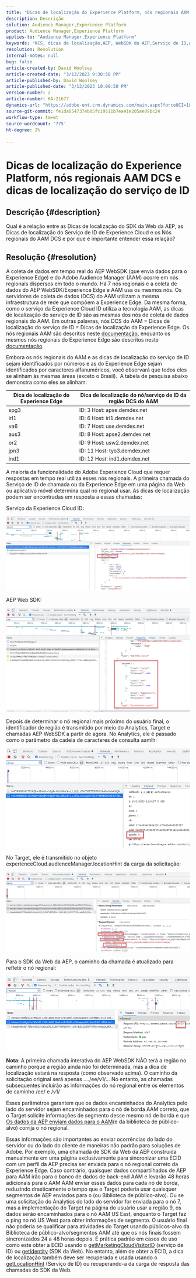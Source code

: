 ```yaml
---
title: "Dicas de localização do Experience Platform, nós regionais AAM DCS e dicas de localização do serviço de ID"
description: Descrição
solution: Audience Manager,Experience Platform
product: Audience Manager,Experience Platform
applies-to: "Audience Manager,Experience Platform"
keywords: "KCS, dicas de localização,AEP, WebSDK do AEP,Serviço de ID,AAM,DCS,Nós regionais"
resolution: Resolution
internal-notes: null
bug: false
article-created-by: David Woolsey
article-created-date: "3/13/2023 9:30:50 PM"
article-published-by: David Woolsey
article-published-date: "3/13/2023 10:09:50 PM"
version-number: 2
article-number: KA-21677
dynamics-url: "https://adobe-ent.crm.dynamics.com/main.aspx?forceUCI=1&pagetype=entityrecord&etn=knowledgearticle&id=c300f74d-e6c1-ed11-83ff-6045bd006a22"
source-git-commit: fe1da054737eb85fc19511b7ea41e205ae09bc24
workflow-type: tm+mt
source-wordcount: '775'
ht-degree: 2%

---
```


# Dicas de localização do Experience Platform, nós regionais AAM DCS e dicas de localização do serviço de ID

## Descrição {#description}

Qual é a relação entre as Dicas de localização do SDK da Web da AEP, as Dicas de localização do Serviço de ID de Experience Cloud e os Nós regionais do AAM DCS e por que é importante entender essa relação?

## Resolução {#resolution}


A coleta de dados em tempo real do AEP WebSDK (que envia dados para o Experience Edge) e do Adobe Audience Manager (AAM) ocorre em nós regionais dispersos em todo o mundo. Há 7 nós regionais e a coleta de dados do AEP WebSDK/Experience Edge e AAM usa os mesmos nós. Os servidores de coleta de dados (DCS) do AAM utilizam a mesma infraestrutura de rede que compõem a Experience Edge. Da mesma forma, como o serviço da Experience Cloud ID utiliza a tecnologia AAM, as dicas de localização do serviço de ID são as mesmas dos nós de coleta de dados regionais do AAM. Em outras palavras, nós DCS do AAM = Dicas de localização do serviço de ID = Dicas de localização da Experience Edge. Os nós regionais AAM são descritos neste [documentação](https://experienceleague.adobe.com/docs/audience-manager/user-guide/api-and-sdk-code/dcs/dcs-api-reference/dcs-regions.html?lang=en), enquanto os mesmos nós regionais do Experience Edge são descritos neste [documentação](https://experienceleague.adobe.com/docs/experience-platform/edge-network-server-api/location-hints.html?lang=en).

Embora os nós regionais do AAM e as dicas de localização do serviço de ID sejam identificados por números e as do Experience Edge sejam identificados por caracteres alfanuméricos, você observará que todos eles se alinham às mesmas áreas (exceto o Brasil).  A tabela de pesquisa abaixo demonstra como eles se alinham:


| Dica de localização do Experience Edge | Dica de localização do nó/serviço de ID da região DCS do AAM |
| --- | --- |
| spg3 | ID: 3 Host: apse.demdex.net |
| irl1 | ID: 6 Host: irl1.demdex.net |
| va6 | ID: 7 Host: use.demdex.net |
| aus3 | ID: 8 Host: apse2.demdex.net |
| or2 | ID: 9 Host: usw2.demdex.net |
| jpn3 | ID: 11 Host: tyo3.demdex.net |
| ind1 | ID: 12 Host: ind1.demdex.net |


A maioria da funcionalidade do Adobe Experience Cloud que requer respostas em tempo real utiliza esses nós regionais. A primeira chamada do Serviço de ID de chamada ou da Experience Edge em uma página da Web ou aplicativo móvel determina qual nó regional usar. As dicas de localização podem ser encontradas em resposta a essas chamadas:

Serviço da Experience Cloud ID:

![](assets/e80a1235-77bf-ed11-83ff-6045bd006239.png)



AEP Web SDK:

![](assets/8f50cbb3-75bf-ed11-83ff-6045bd006239.png)

Depois de determinar o nó regional mais próximo do usuário final, o identificador de região é transmitido por meio do Analytics, Target e chamadas AEP WebSDK a partir de agora. No Analytics, ele é passado como o parâmetro da cadeia de caracteres de consulta aamlh:

![](assets/33af14ff-77bf-ed11-83ff-6045bd006239.png)

No Target, ele é transmitido no objeto experienceCloud.audienceManager.locationHint da carga da solicitação:

![](assets/dce94437-78bf-ed11-83ff-6045bd006239.png)

Para o SDK da Web da AEP, o caminho da chamada é atualizado para refletir o nó regional:

![](assets/8245a050-79bf-ed11-83ff-6045bd006239.png)

<b>Nota: </b>A primeira chamada interativa do AEP WebSDK NÃO terá a região no caminho porque a região ainda não foi determinada, mas a dica de localização estará na resposta (como observado acima). O caminho da solicitação original será apenas ..../ee/v1/... No entanto, as chamadas subsequentes incluirão as informações do nó regional entre os elementos de caminho /ee/ e /v1/

Esses parâmetros garantem que os dados encaminhados do Analytics pelo lado do servidor sejam encaminhados para o nó de borda AAM correto, que o Target solicite informações de segmento desse mesmo nó de borda e que [Os dados da AEP enviam dados para o AAM](https://experienceleague.adobe.com/docs/audience-manager/user-guide/implementation-integration-guides/integration-experience-platform/aam-aep-audience-sharing.html?lang=en)(e da biblioteca de público-alvo) corrija o nó regional.

Essas informações são importantes ao enviar ocorrências do lado do servidor ou do lado do cliente de maneiras não padrão para soluções de Adobe. Por exemplo, uma chamada de SDK da Web da AEP construída manualmente em uma página exclusivamente para sincronizar uma ECID com um perfil da AEP precisa ser enviada para o nó regional correto da Experience Edge. Caso contrário, quaisquer dados compartilhados de AEP para AAM irão para o banco de dados de back-end AAM e levarão 48 horas adicionais para o AAM AAM enviar esses dados para cada nó de borda, reduzindo drasticamente o tempo que o Target poderia usar quaisquer segmentos de AEP enviados para o (ou Biblioteca de público-alvo). Ou se uma solicitação do Analytics do lado do servidor for enviada para o nó 7, mas a implementação do Target na página do usuário usar a região 9, os dados serão encaminhados para o nó AAM US East, enquanto o Target faz o ping no nó US West para obter informações de segmento. O usuário final não poderia se qualificar para atividades do Target usando públicos-alvo da Biblioteca de público-alvo/segmentos AAM até que os nós finais fossem sincronizados 24 a 48 horas depois. É prática padrão em casos de uso como este obter a ECID usando o [getMarketingCloudVisitorID](https://experienceleague.adobe.com/docs/id-service/using/id-service-api/methods/getmcvid.html?lang=en) (serviço de ID) ou [getIdentity](https://experienceleague.adobe.com/docs/experience-platform/edge/extension/accessing-the-ecid.html?lang=en) (SDK da Web). No entanto, além de obter a ECID, a dica de localização também deve ser recuperada e usada usando o [getLocationHint](https://experienceleague.adobe.com/docs/id-service/using/id-service-api/methods/getlocationhint.html?lang=en) (Serviço de ID) ou recuperando-a da carga de resposta das chamadas do SDK da Web.








